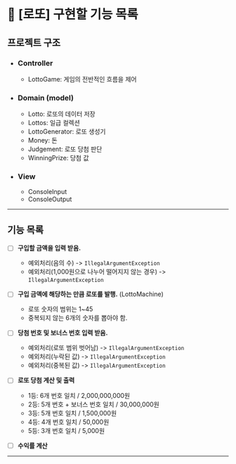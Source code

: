 # 🎲 [로또] 구현할 기능 목록
## 프로젝트 구조
- ### Controller
  - LottoGame: 게임의 전반적인 흐름을 제어
- ### Domain (model)
  - Lotto: 로또의 데이터 저장
  - Lottos: 일급 컬렉션
  - LottoGenerator: 로또 생성기
  - Money: 돈
  - Judgement: 로또 당첨 판단
  - WinningPrize: 당첨 값
- ### View
  - ConsoleInput
  - ConsoleOutput
---
## 기능 목록
- [ ] **구입할 금액을 입력 받음.** 
  - 예외처리(음의 수) -> `IllegalArgumentException`
  - 예외처리(1,000원으로 나누어 떨어지지 않는 경우) -> `IllegalArgumentException`
 
 
- [ ] **구입 금액에 해당하는 만큼 로또를 발행.** (LottoMachine)
  - 로또 숫자의 범위는 1~45
  - 중복되지 않는 6개의 숫자를 뽑아야 함.
 
 
- [ ] **당첨 번호 및 보너스 번호 입력 받음.**
  - 예외처리(로또 범위 벗어남) -> `IllegalArgumentException`
  - 예외처리(누락된 값) -> `IllegalArgumentException`
  - 예외처리(중복된 값) -> `IllegalArgumentException`
 
 
- [ ] **로또 당첨 계산 및 출력**
  - 1등: 6개 번호 일치 / 2,000,000,000원
  - 2등: 5개 번호 + 보너스 번호 일치 / 30,000,000원
  - 3등: 5개 번호 일치 / 1,500,000원
  - 4등: 4개 번호 일치 / 50,000원
  - 5등: 3개 번호 일치 / 5,000원
 
 
- [ ] **수익률 계산**

---
